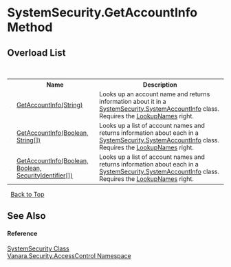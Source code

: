 # SystemSecurity.GetAccountInfo Method 
 


## Overload List
&nbsp;<table><tr><th></th><th>Name</th><th>Description</th></tr><tr><td>![Public method](media/pubmethod.gif "Public method")</td><td><a href="2ca10783-5f5b-b697-b790-d693885184b9">GetAccountInfo(String)</a></td><td>
Looks up an account name and returns information about it in a <a href="c41468a2-6388-642f-3521-c9c035ac01f7">SystemSecurity.SystemAccountInfo</a> class. Requires the <a href="34ca9d7e-d515-c7d5-632e-c34575f7c921">LookupNames</a> right.</td></tr><tr><td>![Public method](media/pubmethod.gif "Public method")</td><td><a href="08fef6d3-bedb-385e-fcd2-004156f52701">GetAccountInfo(Boolean, String[])</a></td><td>
Looks up a list of account names and returns information about each in a <a href="c41468a2-6388-642f-3521-c9c035ac01f7">SystemSecurity.SystemAccountInfo</a> class. Requires the <a href="34ca9d7e-d515-c7d5-632e-c34575f7c921">LookupNames</a> right.</td></tr><tr><td>![Public method](media/pubmethod.gif "Public method")</td><td><a href="37631a01-55fc-7e9b-b0a1-1ee0fa4e4867">GetAccountInfo(Boolean, Boolean, SecurityIdentifier[])</a></td><td>
Looks up a list of account names and returns information about each in a <a href="c41468a2-6388-642f-3521-c9c035ac01f7">SystemSecurity.SystemAccountInfo</a> class. Requires the <a href="34ca9d7e-d515-c7d5-632e-c34575f7c921">LookupNames</a> right.</td></tr></table>&nbsp;
<a href="#systemsecurity.getaccountinfo-method">Back to Top</a>

## See Also


#### Reference
<a href="d966f360-1793-ec9a-f172-06cfdff71c9b">SystemSecurity Class</a><br /><a href="62a937f8-234b-6e15-2f22-272a8ae206a7">Vanara.Security.AccessControl Namespace</a><br />
